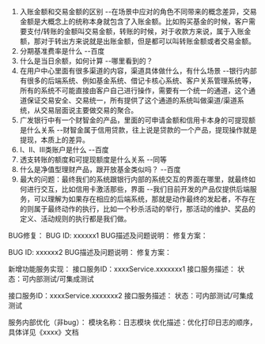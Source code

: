 1. 入账金额和交易金额的区别
--在场景中应对的角色不同带来的概念差异，交易金额是大概念上的统称本身就包含了入账金额。比如购买基金的时候，客户需要支付/转账的金额叫交易金额，转账的时候，对于收款方来说，属于入账金额，那对于转出方来说就是出账金额，但是都可以叫转账金额或者交易金额。
2. 分期基准费率是什么
--百度
3. 什么是当日余额，如何计算
--哪里看到的？
4. 在用户中心里面有很多渠道的内容，渠道具体做什么，有什么场景
--银行内部有很多的后端系统、例如基金系统、借记卡核心系统、客户关系管理系统等，所有的系统不可能直接由客户自己进行操作，需要有一个统一的通道，这个通道保证交易安全、交易统一，所有提供了这个通道的系统叫做渠道/渠道系统，从交易层面说主要做交易的聚合。
5. 广发银行中有一个财智金的产品，里面的可申请金额和信用卡本身的可提现额是什么关系
--财智金属于信用贷款，往上说是贷款的一个产品，提现操作就是提现，本质上的差异。
6. I、II、III类账户是什么
--百度
7. 透支转账的额度和可提现额度是什么关系
--同等
8. 什么是净值型理财产品，跟开放基金类似吗？
--百度
9. 最大的问题：最终我们的系统跟银行内部的系统交互的界面在哪里，就最终如何进行交互，比如信用卡激活那些，界面
--我们目前开发的产品仅提供后端服务，可以理解为如果存在相应的后端系统，那就是动作最终的发起者，不存在的则属于最终动作的执行，比如一个秒杀活动的举行，那活动的维护、奖品的定义、活动规则的执行都是我们做。


BUG修复：
  BUG ID: xxxxxx1
  BUG描述及问题说明：
  修复方案：

  BUG ID: xxxxxx2
  BUG描述及问题说明：
  修复方案：

新增功能服务实现：
  接口服务ID：xxxxService.xxxxxxx1
  接口服务描述：
  状态：可内部测试/可集成测试

  接口服务ID：xxxxService.xxxxxxx2
  接口服务描述：
  状态：可内部测试/可集成测试


服务内部优化（非bug）：
  模块名称：日志模块
  优化描述：优化打印日志的顺序，具体详见《xxxx》文档